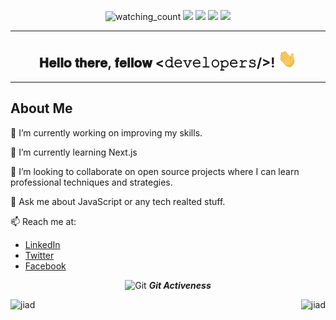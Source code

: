 <p align="center">
  <img src="https://komarev.com/ghpvc/?username=calmjiad&color=brightgreen" alt="watching_count" />
  <img src="https://img.shields.io/badge/Age-25-blue" />
   <img src="https://img.shields.io/badge/Focus-Fullstack%20Development-brightgreen" />
  <img src="https://img.shields.io/badge/Lives-Bangladesh-success" />
  <img src="https://img.shields.io/badge/Languages-English%20%26%20Bangla-brightgreen" />
</p>
<hr>

<div align="center">
<h2> 𝐇𝐞𝐥𝐥𝐨 𝐭𝐡𝐞𝐫𝐞, 𝐟𝐞𝐥𝐥𝐨𝐰 <𝚍𝚎𝚟𝚎𝚕𝚘𝚙𝚎𝚛𝚜/>! <img src="https://github.com/ABSphreak/ABSphreak/blob/master/gifs/Hi.gif" width="30px"></h2>
<hr>
<h2 align="left">About Me</h2>
</div>


<p align="left">🔭 I’m currently working on improving my skills.</p>
<p align="left">🌱 I’m currently learning Next.js</p>
<p align="left">👯 I’m looking to collaborate on open source projects where I can learn professional techniques and strategies.</p>
<p align="left">💬 Ask me about JavaScript or any tech realted stuff.</p>
<p align="left">📫 Reach me at: </p>

 - [LinkedIn](https://www.linkedin.com/in/calmjiad)
 - [Twitter](https://www.twitter.com/calmjiad)
 - [Facebook](https://www.facebook.com/calmjiad)


<p align="center">
 <img src="https://media.giphy.com/media/W5eoZHPpUx9sapR0eu/giphy.gif" width="30px" alt="Git"/>&nbsp;<i><b>Git Activeness</b></i></p>

<div>
<p><img align="left" src="https://github-readme-stats.vercel.app/api/top-langs?username=calmjiad&show_icons=true&locale=en&layout=compact&theme=chartreuse-dark" alt="jiad"></p>
<p><img align="right" src="https://github-readme-stats.vercel.app/api?username=calmjiad&show_icons=true&locale=en&theme=chartreuse-dark" alt="jiad"></p>
</div>
